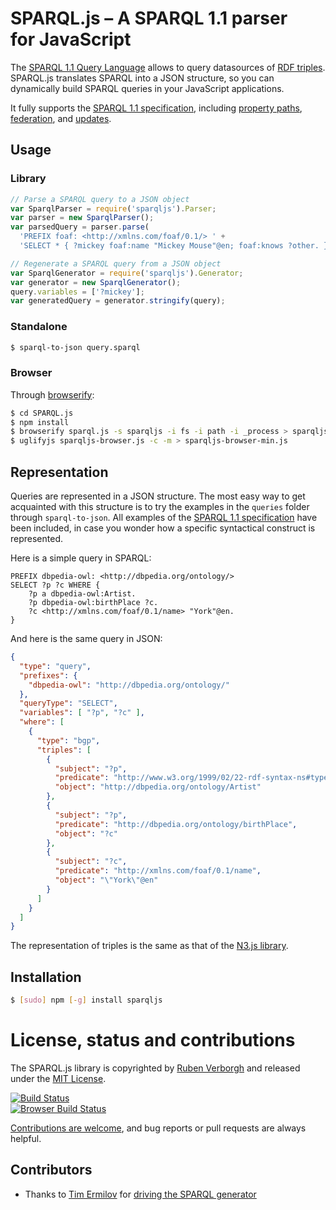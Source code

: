 # SPARQL.js – A SPARQL 1.1 parser for JavaScript
The [SPARQL 1.1 Query Language](http://www.w3.org/TR/sparql11-query/) allows to query datasources of [RDF triples](http://www.w3.org/TR/rdf11-concepts/).
SPARQL.js translates SPARQL into a JSON structure, so you can dynamically build SPARQL queries in your JavaScript applications.

It fully supports the [SPARQL 1.1 specification](http://www.w3.org/TR/sparql11-query/), including [property paths](http://www.w3.org/TR/sparql11-query/#propertypaths), [federation](http://www.w3.org/TR/sparql11-federated-query/), and [updates](http://www.w3.org/TR/sparql11-update/).

## Usage
### Library
```JavaScript
// Parse a SPARQL query to a JSON object
var SparqlParser = require('sparqljs').Parser;
var parser = new SparqlParser();
var parsedQuery = parser.parse(
  'PREFIX foaf: <http://xmlns.com/foaf/0.1/> ' +
  'SELECT * { ?mickey foaf:name "Mickey Mouse"@en; foaf:knows ?other. }');

// Regenerate a SPARQL query from a JSON object
var SparqlGenerator = require('sparqljs').Generator;
var generator = new SparqlGenerator();
query.variables = ['?mickey'];
var generatedQuery = generator.stringify(query);
```
### Standalone
```bash
$ sparql-to-json query.sparql
```

### Browser
Through [browserify](http://browserify.org/):
```bash
$ cd SPARQL.js
$ npm install
$ browserify sparql.js -s sparqljs -i fs -i path -i _process > sparqljs-browser.js
$ uglifyjs sparqljs-browser.js -c -m > sparqljs-browser-min.js
```

## Representation
Queries are represented in a JSON structure. The most easy way to get acquainted with this structure is to try the examples in the `queries` folder through `sparql-to-json`. All examples of the [SPARQL 1.1 specification](http://www.w3.org/TR/sparql11-query/) have been included, in case you wonder how a specific syntactical construct is represented.

Here is a simple query in SPARQL:
```SPARQL
PREFIX dbpedia-owl: <http://dbpedia.org/ontology/>
SELECT ?p ?c WHERE {
    ?p a dbpedia-owl:Artist.
    ?p dbpedia-owl:birthPlace ?c.
    ?c <http://xmlns.com/foaf/0.1/name> "York"@en.
}
```

And here is the same query in JSON:
```JSON
{
  "type": "query",
  "prefixes": {
    "dbpedia-owl": "http://dbpedia.org/ontology/"
  },
  "queryType": "SELECT",
  "variables": [ "?p", "?c" ],
  "where": [
    {
      "type": "bgp",
      "triples": [
        {
          "subject": "?p",
          "predicate": "http://www.w3.org/1999/02/22-rdf-syntax-ns#type",
          "object": "http://dbpedia.org/ontology/Artist"
        },
        {
          "subject": "?p",
          "predicate": "http://dbpedia.org/ontology/birthPlace",
          "object": "?c"
        },
        {
          "subject": "?c",
          "predicate": "http://xmlns.com/foaf/0.1/name",
          "object": "\"York\"@en"
        }
      ]
    }
  ]
}
```

The representation of triples is the same as that of the [N3.js library](https://github.com/RubenVerborgh/N3.js#triple-representation).

## Installation
```bash
$ [sudo] npm [-g] install sparqljs
```

# License, status and contributions
The SPARQL.js library is copyrighted by [Ruben Verborgh](http://ruben.verborgh.org/)
and released under the [MIT License](https://github.com/RubenVerborgh/SPARQL.js/blob/master/LICENSE.md).

[![Build Status](https://travis-ci.org/RubenVerborgh/SPARQL.js.png?branch=master)](https://travis-ci.org/RubenVerborgh/SPARQL.js)
<br>
[![Browser Build Status](https://ci.testling.com/RubenVerborgh/SPARQL.js.png)](https://ci.testling.com/RubenVerborgh/SPARQL.js)

[Contributions are welcome](https://github.com/RubenVerborgh/SPARQL.js/blob/master/CONTRIBUTING.md), and bug reports or pull requests are always helpful.

## Contributors
- Thanks to [Tim Ermilov](https://github.com/yamalight) for [driving the SPARQL generator](https://github.com/RubenVerborgh/SPARQL.js/pull/9)
